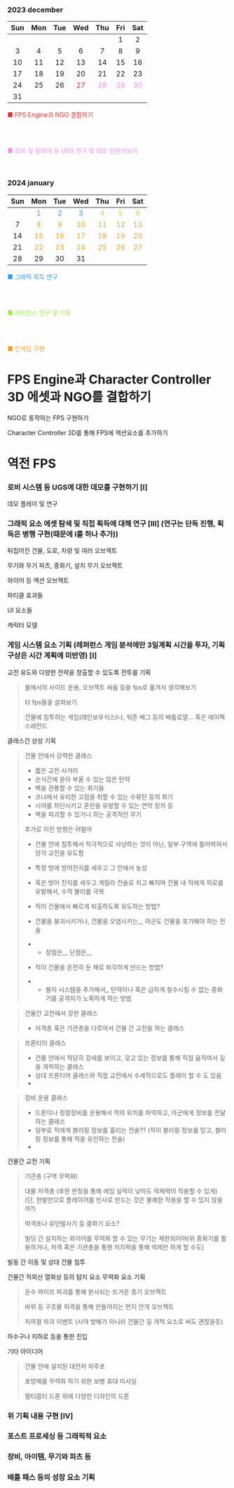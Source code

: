﻿### 2023 december

|	Sun	|	Mon	|	Tue	|	Wed	|	Thu	|	Fri	|	Sat	|
| :---: | :---: | :---: | :---: | :---: | :---: | :---: |
|		|		|		|		|		|	1	|	2	|
|	3	|	4	|	5	|	6	|	7	|	8	|	9	|
|	10	|	11	|	12	|	13	|	14	|	15	|	16	|
|	17	|	18	|	19	|	20	|	21	|	22	|	23	|
|	24	|	25	|	26	|	<span style="color: #EB3232">27	|	<span style="color: #F88EF4">28	|	<span style="color: #F88EF4">29	|	<span style="color: #F88EF4">30	|
|	31	|		|		|		|		|		|		|

<span style="color: #EB3232"> ■ FPS Engine과 NGO 결합하기</span>

<br>
<br>

<span style="color: #F88EF4"> ■ 로비 및 릴레이 등 UGS 연구 및 데모 만들어보기</span>

<br>

### 2024 january

|	Sun	|	Mon	|	Tue	|	Wed	|	Thu	|	Fri	|	Sat	|
| :---: | :---: | :---: | :---: | :---: | :---: | :---: |
|		|	<span style="color: #28A0FF">1	|	<span style="color: #28A0FF">2	|<span style="color: #28A0FF">	3	|<span style="color: #9EF048">	4	|	<span style="color: #9EF048">5	|	<span style="color: #9EF048">6	|
|	7	|	<span style="color: #FFA01E">8	|	<span style="color: #FFA01E">9	|	<span style="color: #FFA01E">10	|	<span style="color: #FFA01E">11	|	<span style="color: #FFA01E">12	|	<span style="color: #FFA01E">13	|
|	14	|	<span style="color: #FFA01E">15	|<span style="color: #FFA01E">	16	|<span style="color: #FFA01E">	17	|<span style="color: #FFA01E">	18	|	<span style="color: #FFA01E">19	|	<span style="color: #FFA01E">20	|
|	21	|<span style="color: #FFA01E">	22	|	<span style="color: #FFA01E">23	|<span style="color: #FFA01E">	24	|<span style="color: #FFA01E">	25	|<span style="color: #FFA01E">	26	|	<span style="color: #FFA01E">27	|
|	28	|	29	|	30	|	31	|		|		|		|

<span style="color: #28A0FF"> ■ 그래픽 획득 연구</span>

<br>
<br>

<span style="color: #9EF048"> ■ 레퍼런스 연구 및 기획</span>

<br>
<br>

<span style="color: #FFA01E"> ■ 인게임 구현</span>

# FPS Engine과 Character Controller 3D 에셋과 NGO를 결합하기

NGO로 동작하는 FPS 구현하기

Character Controller 3D를 통해 FPS에 액션요소를 추가하기

# 역전 FPS

### 로비 시스템 등 UGS에 대한 데모를 구현하기 [I]

데모 플레이 및 연구

### 그래픽 요소 에셋 탐색 및 직접 획득에 대해 연구 [III] (연구는 단독 진행, 획득은 병행 구현(때문에 I를 하나 추가))

뒤집어진 건물, 도로, 차량 및 여러 오브젝트

무기와 무기 파츠, 중화기, 설치 무기 오브젝트

와이어 등 액션 오브젝트

파티클 효과들

UI 요소들

캐릭터 모델

### 게임 시스템 요소 기획 (레퍼런스 게임 분석에만 3일계획 시간을 투자, 기획 구상은 시간 계획에 미반영) [I]

교전 유도와 다양한 전략을 창출할 수 있도록 전투를 기획

> 롤에서의 사이드 운용, 오브젝트 싸움 등을 fps로 옮겨서 생각해보기
>
> 타 fps들을 살펴보기
>
> 건물에 침투하는 게임(레인보우식스)나, 워존 배그 등의 배틀로얄... 혹은 에이펙스레전드

클래스간 상성 기획

> 건물 안에서 강력한 클래스
> * 짧은 교전 사거리
> * 순식간에 쏟아 부울 수 있는 많은 탄약
> * 벽을 관통할 수 있는 화기들
> * 코너에서 유리한 고점을 취할 수 있는 수류탄 등의 화기
> * 시야를 차단시키고 혼란을 유발할 수 있는 연막 장치 등
> * 벽을 파괴할 수 있거나 하는 공격적인 무기
>
> 추가로 이런 방향은 어떨까
>
> * 건물 안에 침투해서 적극적으로 사냥하는 것이 아닌, 일부 구역에 틀어박혀서 양각 교전을 유도함
> * 특정 방에 방어진지를 세우고 그 안에서 농성
> * 혹은 방어 진지를 세우고 게릴라 전술로 치고 빠지며 건물 내 적에게 피로를 유발해서, 수적 불리를 극복
>
> * 적이 건물에서 빠르게 퇴출하도록 유도하는 방법?
> * 건물을 붕괴시키거나, 건물을 오염시키는,,, 아군도 건물을 포기해야 하는 전술
> * * 장점은,,, 단점은,,,
> * 적이 건물을 온전히 둔 채로 퇴각하게 만드는 방법?
> * * 물자 시스템을 추가해서,, 탄약이나 혹은 급하게 철수시킬 수 없는 중화기를 공격자가 노획하게 하는 방법

> 건물간 교전에서 강한 클래스
> * 저격총 혹은 기관총을 다루어서 건물 간 교전을 하는 클래스

> 프론티어 클래스
> * 건물 안에서 적당히 강세를 보이고, 갖고 있는 정보를 통해 직접 움직여서 길을 개척하는 클래스
> * 상대 프론티어 클래스와 직접 교전에서 수세적으로도 플레이 할 수 도 있음
> *

> 장비 운용 클래스
> * 드론이나 정찰장비를 운용해서 적의 위치를 파악하고, 아군에게 정보를 전달하는 클래스
> * 일부로 적에게 블러핑 정보를 흘리는 전술?? (적이 블러핑 정보를 믿고, 블러핑 정보를 통해 적을 유인하는 전술)
> *

건물간 교전 기획
> 기관총 (구역 무력화)
>
> 대물 저격총 (후한 판정을 통해 에임 실력이 낮아도 억제력이 작용할 수 있게)
> (단, 한발만으로 플레이어를 빈사로 만드는 것은 불쾌한 작용을 할 수 있지 않을까?)
>
> 박격포나 유탄발사기 등 중화기 요소?
>
> 빌딩 간 설치하는 와이어를 무력화 할 수 있는 무기는 제한되어야(위 중화기를 활용하거나, 저격 혹은 기관총을 통핸 저지력을 통해 억제만 하게 할 수도)

빌동 간 이동 및 상대 건물 침투

건물간 적외선 열화상 등의 탐지 요소 무력화 요소 기획
> 온수 파이프 파괴를 통해 분사되는 뜨거운 증기 오브젝트
>
> 바위 등 구조물 피격을 통해 만들어지는 먼지 안개 오브젝트
>
> 지하철 파괴 이벤트 (시야 방해가 아니라 건물간 길 개척 요소로 써도 괜찮을듯)

하수구나 지하로 등을 통한 진입

기타 아이디어
> 건물 안에 설치된 대전차 자주포
>
> 포방패를 무력화 하기 위한 보병 휴대 미사일
>
> 멀티콥터 드론 외에 다양한 디자인의 드론

### 위 기획 내용 구현 [IV]

### 포스트 프로세싱 등 그래픽적 요소

### 장비, 아이템, 무기와 파츠 등

### 배틀 패스 등의 성장 요소 기획
